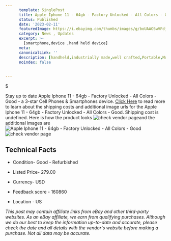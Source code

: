 ```yaml
---
      template: SinglePost
      title: Apple Iphone 11 - 64gb - Factory Unlocked - All Colors - Good
      status: Published
      date: '2023-02-11'
      featuredImage: https://i.ebayimg.com/thumbs/images/g/boUAAOSwVFdj5C40/s-l225.jpg
      category: News , Updates
      excerpt: >-
        [smartphone,device ,hand held device]
      meta:
      canonicalLink: ''
      description: [handheld,industrially made,well crafted,Portable,Mobile,Compact,Convenient,Lightweight,Maneuverable,Man-portable,Miniature,Carriable,Hand-held,Light,Holdable,Transportable,Mobile device,Pocket-sized,On-the-go,Wireless,Cordless,Compact size,Convenient size, smartphone,device ,hand held device]
      noindex: false
      
        
---
```

$

Stay up to date Apple Iphone 11 - 64gb - Factory Unlocked - All Colors - Good - a 3-star Cell Phones & Smartphones device. [Click Here](https://www.ebay.com/itm/165400441103?hash=item2682a2710f%3Ag%3AboUAAOSwVFdj5C40&amdata=enc%3AAQAHAAAA4NELu0d55YsFgE1XGuyear1F%2BK%2F8TNepYdXdj4A6TqtO7fi2JQQAhzz%2Be8oM%2Bf8g3IK9fEDB%2FuO8s9RmMl7pSbjOStAp2ZG1LmbZnXBCxffzuNIGkOpFW0rz2Ymj3TbatHtISobRthni1ew1PSUwGqcXPdD%2FbXN9gzKfj18DswqJAwtRZNGvqUgTYRXRfRTtdkAe3hjm9d5l7QsCC0DaxbqcjH%2F08WFcP7XXzmn1%2BLGAbMK1SVmN0p5JVO%2BdF%2B5tnP7rkOvFnpW4c2rXQSCeInNzi%2B7xb6vIcqzJnk%2BDQ0Wo&mkevt=1&mkcid=1&mkrid=711-53200-19255-0&campid=%253CePNCampaignId%253E&customid=%253CreferenceId%253E&toolid=10049) to read more to learn about the shipping costs and additional image urls for the Apple Iphone 11 - 64gb - Factory Unlocked - All Colors - Good. Shipping cost is undefined. Here is how the product looks ![check vendor page](https://i.ebayimg.com/thumbs/images/g/boUAAOSwVFdj5C40/s-l225.jpg)and the additional images are![Apple Iphone 11 - 64gb - Factory Unlocked - All Colors - Good](https://i.ebayimg.com/images/g/boUAAOSwVFdj5C40/s-l500.jpg)![check vendor page](https://origin-galleryplus.ebayimg.com/ws/web/165400441103_2_0_1/225x225.jpg)



 ## Technical Facts 



     
      

 - Condition- Good - Refurbished 


      

 - Listed Price- 279.00 


      

 - Currency- USD 


      

 - Feedback score - 160860 


      

 - Location - US 


      
      

 *_This post may contain affiliate links from eBay and other third-party websites. As an eBay affiliate, we earn from qualifying purchases. Although we do our best to keep the information up-to-date and accurate, please check the date and all details with the vendor's website before making a purchase. Not all data may be accurate._*






